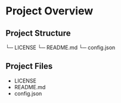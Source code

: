# Project Overview

## Project Structure

└─ LICENSE
└─ README.md
└─ config.json

## Project Files

- LICENSE
- README.md
- config.json
